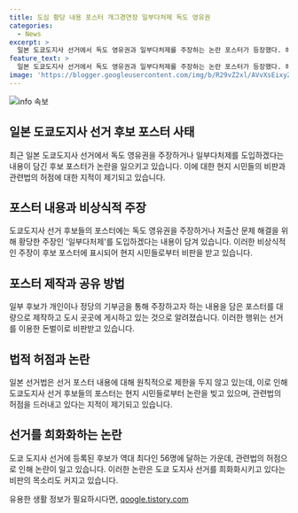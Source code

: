 ```yaml
---
title: 도심 황당 내용 포스터 개그경연장 일부다처제 독도 영유권
categories:
  - News
excerpt: >
  일본 도쿄도지사 선거에서 독도 영유권과 일부다처제를 주장하는 논란 포스터가 등장했다. 해당 포스터는 관련법의 허점을 드러내며 제도 개선이 필요하다는 목소리를 냈다. 또한, 일본 선거법이 선거 포스터 내용에 제한을 두지 않아 엉뚱하거나 부적절한 포스터가 등장하고 있어 시민들의 비판을 불러일으키고 있다. 물의를 일으키는 게시물로 선거가 희화화되고 있다는 지적과 함께 56명의 후보가 등록된 이번 선거에 대한 논란이 이어지고 있다.
feature_text: >
  일본 도쿄도지사 선거에서 독도 영유권과 일부다처제를 주장하는 논란 포스터가 등장했다. 해당 포스터는 관련법의 허점을 드러내며 제도 개선이 필요하다는 목소리를 냈다. 또한, 일본 선거법이 선거 포스터 내용에 제한을 두지 않아 엉뚱하거나 부적절한 포스터가 등장하고 있어 시민들의 비판을 불러일으키고 있다. 물의를 일으키는 게시물로 선거가 희화화되고 있다는 지적과 함께 56명의 후보가 등록된 이번 선거에 대한 논란이 이어지고 있다.
image: 'https://blogger.googleusercontent.com/img/b/R29vZ2xl/AVvXsEixyZcFfHzMRdzZMjFBmAUKJYCLCGyLL1o632UiGVXcaFdKo_bkvkuCioo0uUKlGfBVcT3P84aROyZIXSBEx3Aw5nCQ3pTgDom1WDC4m8eifvWiAmWEEVb4x6G_l8C0QH225ldMjyaFvpxGEBGNO37VmDTDMHGhJPq73UglMfDca1-0aw/s1600/blogspot.png'
---
```


<p><img src="https://blogger.googleusercontent.com/img/b/R29vZ2xl/AVvXsEixyZcFfHzMRdzZMjFBmAUKJYCLCGyLL1o632UiGVXcaFdKo_bkvkuCioo0uUKlGfBVcT3P84aROyZIXSBEx3Aw5nCQ3pTgDom1WDC4m8eifvWiAmWEEVb4x6G_l8C0QH225ldMjyaFvpxGEBGNO37VmDTDMHGhJPq73UglMfDca1-0aw/s1600/blogspot.png" alt="info 속보" /></p>

<h2 data-ke-size="size26">일본 도쿄도지사 선거 후보 포스터 사태</h2>

<p data-ke-size="size16">최근 일본 도쿄도지사 선거에서 독도 영유권을 주장하거나 일부다처제를 도입하겠다는 내용이 담긴 후보 포스터가 논란을 일으키고 있습니다. 이에 대한 현지 시민들의 비판과 관련법의 허점에 대한 지적이 제기되고 있습니다.</p>

<h2 data-ke-size="size26">포스터 내용과 비상식적 주장</h2>

<p data-ke-size="size16">도쿄도지사 선거 후보들의 포스터에는 독도 영유권을 주장하거나 저출산 문제 해결을 위해 황당한 주장인 '일부다처제'를 도입하겠다는 내용이 담겨 있습니다. 이러한 비상식적인 주장이 후보 포스터에 표시되어 현지 시민들로부터 비판을 받고 있습니다.</p>

<h2 data-ke-size="size26">포스터 제작과 공유 방법</h2>

<p data-ke-size="size16">일부 후보가 개인이나 정당의 기부금을 통해 주장하고자 하는 내용을 담은 포스터를 대량으로 제작하고 도시 곳곳에 게시하고 있는 것으로 알려졌습니다. 이러한 행위는 선거를 이용한 돈벌이로 비판받고 있습니다.</p>

<h2 data-ke-size="size26">법적 허점과 논란</h2>

<p data-ke-size="size16">일본 선거법은 선거 포스터 내용에 대해 원칙적으로 제한을 두지 않고 있는데, 이로 인해 도쿄도지사 선거 후보들의 포스터는 현지 시민들로부터 논란을 빚고 있으며, 관련법의 허점을 드러내고 있다는 지적이 제기되고 있습니다.</p>

<h2 data-ke-size="size26">선거를 희화화하는 논란</h2>

<p data-ke-size="size16">도쿄 도지사 선거에 등록된 후보가 역대 최다인 56명에 달하는 가운데, 관련법의 허점으로 인해 논란이 일고 있습니다. 이러한 논란은 도쿄 도지사 선거를 희화화시키고 있다는 비판의 목소리도 커지고 있습니다.</p>
유용한 생활 정보가 필요하시다면, <a href="https://qoogle.tistory.com" rel="dofollow">qoogle.tistory.com</a>


